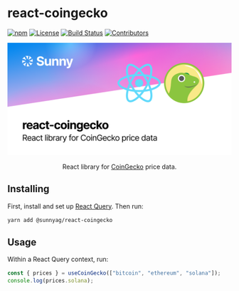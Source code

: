 # react-coingecko

[![npm](https://img.shields.io/npm/v/@sunnyag/react-coingecko.svg)](https://www.npmjs.com/package/@sunnyag/react-coingecko)
[![License](https://img.shields.io/npm/l/@sunnyag/react-coingecko)](https://github.com/SunnyAggregator/react-coingecko/blob/master/LICENSE)
[![Build Status](https://img.shields.io/github/workflow/status/SunnyAggregator/react-coingecko/main/master)](https://github.com/SunnyAggregator/react-coingecko/actions/workflows/main.yml?query=branch%3Amaster)
[![Contributors](https://img.shields.io/github/contributors/SunnyAggregator/react-coingecko)](https://github.com/SunnyAggregator/react-coingecko/graphs/contributors)

<p align="center">
    <img src="/img/react-coingecko.png" />
</p>

<p align="center">
    React library for <a href="https://www.coingecko.com">CoinGecko</a> price data.
</p>

## Installing

First, install and set up [React Query](https://react-query.tanstack.com/). Then run:

```bash
yarn add @sunnyag/react-coingecko
```

## Usage

Within a React Query context, run:

```typescript
const { prices } = useCoinGecko(["bitcoin", "ethereum", "solana"]);
console.log(prices.solana);
```

